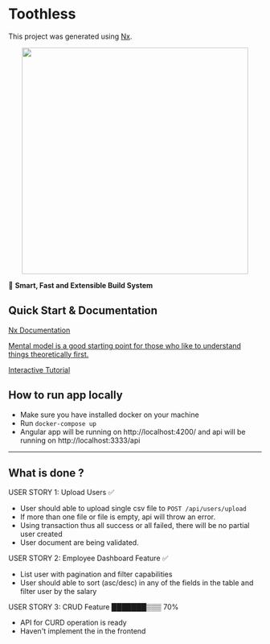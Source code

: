# Toothless

This project was generated using [Nx](https://nx.dev).

<p style="text-align: center;"><img src="https://raw.githubusercontent.com/nrwl/nx/master/images/nx-logo.png" width="450"></p>

🔎 **Smart, Fast and Extensible Build System**

## Quick Start & Documentation

[Nx Documentation](https://nx.dev/getting-started/intro)

[Mental model is a good starting point for those who like to understand things theoretically first.](https://nx.dev/concepts/mental-model)

[Interactive Tutorial](https://nx.dev/getting-started/angular-tutorial)

## How to run app locally

- Make sure you have installed docker on your machine
- Run `docker-compose up`
- Angular app will be running on http://localhost:4200/ and api will be running on http://localhost:3333/api

---

## What is done ?

USER STORY 1: Upload Users ✅

- User should able to upload single csv file to `POST /api/users/upload`
- If more than one file or file is empty, api will throw an error.
- Using transaction thus all success or all failed, there will be no partial user created
- User document are being validated.

USER STORY 2: Employee Dashboard Feature ✅

- List user with pagination and filter capabilities
- User should able to sort (asc/desc) in any of the fields in the table and filter user by the salary

USER STORY 3: CRUD Feature ███████▒▒▒ 70%

- API for CURD operation is ready
- Haven't implement the in the frontend
